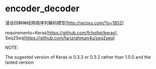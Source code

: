 # encoder_decoder

漫谈四种神经网络序列解码模型[http://jacoxu.com/?p=1852]

requirements=Keras[https://github.com/fchollet/keras], 
             Seq2Seq[https://github.com/farizrahman4u/seq2seq]


NOTE:

The sugested version of Keras is 0.3.3 or 0.3.2 rather than 1.0.0 and the lasted version    
